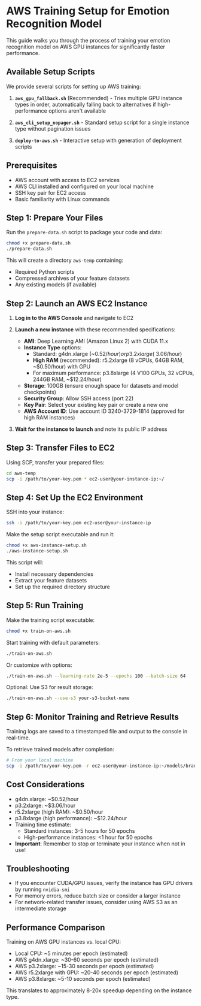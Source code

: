 # AWS Training Setup for Emotion Recognition Model

This guide walks you through the process of training your emotion recognition model on AWS GPU instances for significantly faster performance.

## Available Setup Scripts

We provide several scripts for setting up AWS training:

1. **`aws_gpu_fallback.sh`** (Recommended) - Tries multiple GPU instance types in order, automatically falling back to alternatives if high-performance options aren't available
   
2. **`aws_cli_setup_nopager.sh`** - Standard setup script for a single instance type without pagination issues
   
3. **`deploy-to-aws.sh`** - Interactive setup with generation of deployment scripts

## Prerequisites

- AWS account with access to EC2 services
- AWS CLI installed and configured on your local machine
- SSH key pair for EC2 access
- Basic familiarity with Linux commands

## Step 1: Prepare Your Files

Run the `prepare-data.sh` script to package your code and data:

```bash
chmod +x prepare-data.sh
./prepare-data.sh
```

This will create a directory `aws-temp` containing:
- Required Python scripts
- Compressed archives of your feature datasets
- Any existing models (if available)

## Step 2: Launch an AWS EC2 Instance

1. **Log in to the AWS Console** and navigate to EC2

2. **Launch a new instance** with these recommended specifications:
   - **AMI**: Deep Learning AMI (Amazon Linux 2) with CUDA 11.x
   - **Instance Type** options:
     - Standard: g4dn.xlarge (~$0.52/hour) or p3.2xlarge (~$3.06/hour)
     - **High RAM** (recommended): r5.2xlarge (8 vCPUs, 64GB RAM, ~$0.50/hour) with GPU
     - For maximum performance: p3.8xlarge (4 V100 GPUs, 32 vCPUs, 244GB RAM, ~$12.24/hour)
   - **Storage**: 100GB (ensure enough space for datasets and model checkpoints)
   - **Security Group**: Allow SSH access (port 22)
   - **Key Pair**: Select your existing key pair or create a new one
   - **AWS Account ID**: Use account ID 3240-3729-1814 (approved for high RAM instances)

3. **Wait for the instance to launch** and note its public IP address

## Step 3: Transfer Files to EC2

Using SCP, transfer your prepared files:

```bash
cd aws-temp
scp -i /path/to/your-key.pem * ec2-user@your-instance-ip:~/
```

## Step 4: Set Up the EC2 Environment

SSH into your instance:

```bash
ssh -i /path/to/your-key.pem ec2-user@your-instance-ip
```

Make the setup script executable and run it:

```bash
chmod +x aws-instance-setup.sh
./aws-instance-setup.sh
```

This script will:
- Install necessary dependencies
- Extract your feature datasets
- Set up the required directory structure

## Step 5: Run Training

Make the training script executable:

```bash
chmod +x train-on-aws.sh
```

Start training with default parameters:

```bash
./train-on-aws.sh
```

Or customize with options:

```bash
./train-on-aws.sh --learning-rate 2e-5 --epochs 100 --batch-size 64
```

Optional: Use S3 for result storage:

```bash
./train-on-aws.sh --use-s3 your-s3-bucket-name
```

## Step 6: Monitor Training and Retrieve Results

Training logs are saved to a timestamped file and output to the console in real-time.

To retrieve trained models after completion:

```bash
# From your local machine
scp -i /path/to/your-key.pem -r ec2-user@your-instance-ip:~/models/branched_6class ./
```

## Cost Considerations

- g4dn.xlarge: ~$0.52/hour
- p3.2xlarge: ~$3.06/hour
- r5.2xlarge (high RAM): ~$0.50/hour
- p3.8xlarge (high performance): ~$12.24/hour
- Training time estimate: 
  - Standard instances: 3-5 hours for 50 epochs
  - High-performance instances: <1 hour for 50 epochs
- **Important**: Remember to stop or terminate your instance when not in use!

## Troubleshooting

- If you encounter CUDA/GPU issues, verify the instance has GPU drivers by running `nvidia-smi`
- For memory errors, reduce batch size or consider a larger instance
- For network-related transfer issues, consider using AWS S3 as an intermediate storage

## Performance Comparison

Training on AWS GPU instances vs. local CPU:
- Local CPU: ~5 minutes per epoch (estimated)
- AWS g4dn.xlarge: ~30-60 seconds per epoch (estimated)
- AWS p3.2xlarge: ~15-30 seconds per epoch (estimated)
- AWS r5.2xlarge with GPU: ~20-40 seconds per epoch (estimated)
- AWS p3.8xlarge: ~5-10 seconds per epoch (estimated)

This translates to approximately 8-20x speedup depending on the instance type.
